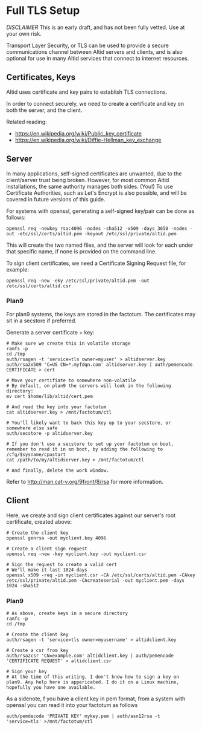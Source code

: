 # Full TLS Setup

*DISCLAIMER* This is an early draft, and has not been fully vetted. Use at your own risk.

Transport Layer Security, or TLS can be used to provide a secure communications channel between Altid servers and clients, and is also optional for use in many Altid services that connect to internet resources.

## Certificates, Keys

Altid uses certificate and key pairs to establish TLS connections.

In order to connect securely, we need to create a certificate and key on both the server, and the client.

Related reading:
 - https://en.wikipedia.org/wiki/Public_key_certificate
 - https://en.wikipedia.org/wiki/Diffie-Hellman_key_exchange

## Server

In many applications, self-signed certificates are unwanted, due to the client/server trust being broken. However, for most common Altid installations, the same authority manages both sides. (You!)
To use Certificate Authorities, such as Let's Encrypt is also possible, and will be covered in future versions of this guide.

For systems with openssl, generating a self-signed key/pair can be done as follows:

`openssl req -newkey rsa:4096 -nodes -sha512 -x509 -days 3650 -nodes -out -etc/ssl/certs/altid.pem -keyout /etc/ssl/private/altid.pem`

This will create the two named files, and the server will look for each under that specific name, if none is provided on the command line.

To sign client certificates, we need a Certificate Signing Request file, for example:

`openssl req -new -eky /etc/ssl/private/altid.pem -out /etc/ssl/certs/altid.csr`

### Plan9

For plan9 systems, the keys are stored in the factotum. The certificates may sit in a secstore if preferred.

Generate a server certificate + key:

```
# Make sure we create this in volatile storage
ramfs -p
cd /tmp
auth/rsagen -t 'service=tls owner=myuser' > altidserver.key
auth/rsa2x509 'C=US CN=*.myfdqn.com' altidserver.key | auth/pemencode CERTIFICATE > cert

# Move your certifiate to somewhere non-volatile
# By default, on plan9 the servers will look in the following directory:
mv cert $home/lib/altid/cert.pem

# And read the key into your factotum
cat altidserver.key > /mnt/factotum/ctl

# You'll likely want to back this key up to your secstore, or somewhere else safe
auth/secstore -p altidserver.key

# If you don't use a secstore to set up your factotum on boot, remember to read it in on boot, by adding the following to /cfg/$sysname/cpustart
cat /path/to/my/altidserver.key > /mnt/factotum/ctl

# And finally, delete the work window.
```

Refer to http://man.cat-v.org/9front/8/rsa for more information.

## Client

Here, we create and sign client certificates against our server's root certificate, created above:

```
# Create the client key
openssl genrsa -out myclient.key 4096

# Create a client sign request
openssl req -new -key myclient.key -out myclient.csr

# Sign the request to create a valid cert
# We'll make it last 1024 days
openssl x509 -req -in myclient.csr -CA /etc/ssl/certs/altid.pem -CAkey /etc/ssl/private/altid.pem -CAcreateserial -out myclient.pem -days 1024 -sha512
```

### Plan9

```
# As above, create keys in a secure directory
ramfs -p
cd /tmp

# Create the client key
auth/rsagen -t 'service=tls owner=myusername' > altidclient.key

# Create a csr from key
auth/rsa2csr 'CN=example.com' altidclient.key | auth/pemencode 'CERTIFICATE REQUEST' > altidclient.csr

# Sign your key
# At the time of this writing, I don't know how to sign a key on plan9. Any help here is appericated. I do it on a Linux machine, hopefully you have one available.
```

As a sidenote, f you have a client key in pem format, from a system with openssl you can read it into your factotum as follows

`auth/pemdecode 'PRIVATE KEY' mykey.pem | auth/asn12rsa -t 'service=tls' >/mnt/factotum/ctl`
